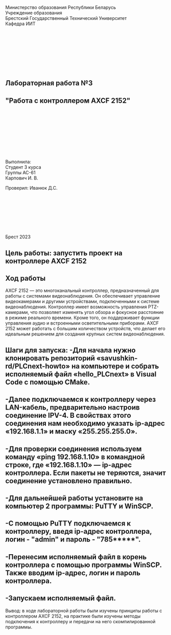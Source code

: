 Министерство образования Республики Беларусь  
Учреждение образования   
Брестский Государственный Технический Университет  
Кафедра ИИТ
<br/><br/><br/><br/><br/><br/><br/><br/><br/>
## Лабораторная работа №3
## "Работа с контроллером AXCF 2152"
<br/><br/><br/><br/><br/><br/><br/><br/><br/>
Выполнила:  
Студент 3 курса  
Группы АС-61  
Карпович И. В.  

Проверил:
Иванюк Д.С.
<br/><br/><br/><br/><br/><br/><br/><br/><br/>
Брест 2023

Цель работы: запустить проект на контроллере AXCF 2152
------------------------------------------------------
Ход работы 
------------------------------------------------------
AXCF 2152 — это многоканальный контроллер, предназначенный для работы с системами видеонаблюдения. Он обеспечивает управление видеокамерами и другими устройствами, подключенными к системе видеонаблюдения. Контроллер имеет возможность управления PTZ-камерами, что позволяет изменять угол обзора и фокусное расстояние в режиме реального времени. Кроме того, он поддерживает функции управления аудио и встроенными осветительными приборами. AXCF 2152 может работать с большим количеством устройств, что делает его идеальным решением для создания крупных систем видеонаблюдения.

Шаги для запуска:
-Для начала нужно клонировать репозиторий «savushkin-rd/PLCnext-howto» на компьютере и собрать исполняемый файл «hello_PLCnext» в Visual Code с помощью CMake.
------------------------------------------------------
-Далее подключаемся к контроллеру через LAN-кабель, предварительно настроив соединение IPV-4. В свойствах этого соединения нам необходимо указать ip-адрес «192.168.1.1» и маску «255.255.255.0».
------------------------------------------------------
-Для проверки соединения используем команду «ping 192.168.1.10» в командной строке, где «192.168.1.10» — ip-адрес контроллера. Если пакеты не теряются, значит соединение установлено правильно.
------------------------------------------------------
-Для дальнейшей работы установите на компьютер 2 программы: PuTTY и WinSCP.
------------------------------------------------------
-С помощью PuTTY подключаемся к контроллеру, введя ip-адрес контроллера, логин - "admin" и пароль - "785*****".
------------------------------------------------------
-Перенесим исполняемый файл в корень контроллера с помощью программы WinSCP. Также вводим ip-адрес, логин и пароль контроллера.
------------------------------------------------------
-Запускаем исполняемый файл.
------------------------------------------------------
Вывод: в ходе лабораторной работы были изучены принципы работы с контроллером AXCF 2152, на практике были изучены методы подключения к контроллеру и передачи на него скомпилированной программы.
